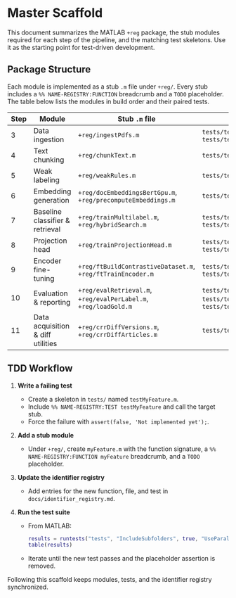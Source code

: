 # Master Scaffold

This document summarizes the MATLAB `+reg` package, the stub modules required for each step of the pipeline, and the matching test skeletons. Use it as the starting point for test-driven development.

## Package Structure

Each module is implemented as a stub `.m` file under `+reg/`. Every stub includes a `%% NAME-REGISTRY:FUNCTION` breadcrumb and a `TODO` placeholder. The table below lists the modules in build order and their paired tests.

| Step | Module | Stub `.m` file | Test skeleton(s) |
|------|--------|----------------|------------------|
| 3 | Data ingestion | `+reg/ingestPdfs.m` | `tests/testPdfIngest.m`, `tests/testIngestAndChunk.m` |
| 4 | Text chunking | `+reg/chunkText.m` | `tests/testIngestAndChunk.m` |
| 5 | Weak labeling | `+reg/weakRules.m` | `tests/testRulesAndModel.m` |
| 6 | Embedding generation | `+reg/docEmbeddingsBertGpu.m`, `+reg/precomputeEmbeddings.m` | `tests/testFeatures.m` |
| 7 | Baseline classifier & retrieval | `+reg/trainMultilabel.m`, `+reg/hybridSearch.m` | `tests/testRegressionMetricsSimulated.m`, `tests/testHybridSearch.m` |
| 8 | Projection head | `+reg/trainProjectionHead.m` | `tests/testProjectionHeadSimulated.m`, `tests/testProjectionAutoloadPipeline.m` |
| 9 | Encoder fine-tuning | `+reg/ftBuildContrastiveDataset.m`, `+reg/ftTrainEncoder.m` | `tests/testFineTuneSmoke.m`, `tests/testFineTuneResume.m` |
| 10 | Evaluation & reporting | `+reg/evalRetrieval.m`, `+reg/evalPerLabel.m`, `+reg/loadGold.m` | `tests/testMetricsExpectedJson.m`, `tests/testGoldMetrics.m`, `tests/testReportArtifact.m` |
| 11 | Data acquisition & diff utilities | `+reg/crrDiffVersions.m`, `+reg/crrDiffArticles.m` | `tests/testFetchers.m` |

## TDD Workflow

1. **Write a failing test**
   - Create a skeleton in `tests/` named `testMyFeature.m`.
   - Include `%% NAME-REGISTRY:TEST testMyFeature` and call the target stub.
   - Force the failure with `assert(false, 'Not implemented yet');`.

2. **Add a stub module**
   - Under `+reg/`, create `myFeature.m` with the function signature, a `%% NAME-REGISTRY:FUNCTION myFeature` breadcrumb, and a `TODO` placeholder.

3. **Update the identifier registry**
   - Add entries for the new function, file, and test in `docs/identifier_registry.md`.

4. **Run the test suite**
   - From MATLAB:
     ```matlab
     results = runtests("tests", "IncludeSubfolders", true, "UseParallel", false);
     table(results)
     ```
   - Iterate until the new test passes and the placeholder assertion is removed.

Following this scaffold keeps modules, tests, and the identifier registry synchronized.
